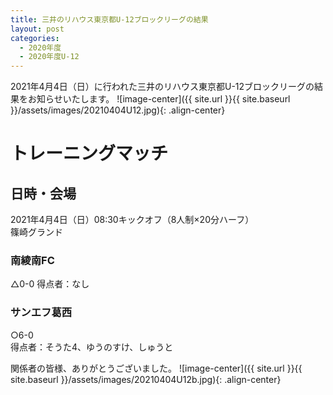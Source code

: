 ```yaml
---
title: 三井のリハウス東京都U-12ブロックリーグの結果
layout: post
categories:
  - 2020年度
  - 2020年度U-12
---
```


2021年4月4日（日）に行われた三井のリハウス東京都U-12ブロックリーグの結果をお知らせいたします。
![image-center]({{ site.url }}{{ site.baseurl }}/assets/images/20210404U12.jpg){: .align-center}


# トレーニングマッチ

## 日時・会場

2021年4月4日（日）08:30キックオフ（8人制×20分ハーフ）<br>
篠崎グランド

### 南綾南FC

△0-0
得点者：なし

### サンエフ葛西

○6-0  
得点者：そうた4、ゆうのすけ、しゅうと

関係者の皆様、ありがとうございました。
![image-center]({{ site.url }}{{ site.baseurl }}/assets/images/20210404U12b.jpg){: .align-center}
